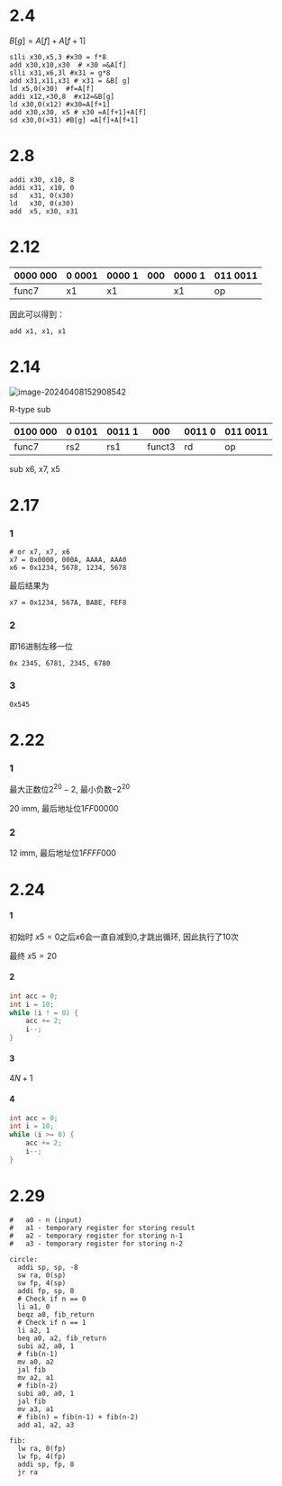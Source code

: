 # 2.4

$B[g] = A[f] + A[f+1]$

```assembly
s1li x30,x5,3 #x30 = f*8
add x30,x10,x30  # ×30 =&A[f]
slli x31,x6,3l #x31 = g*8
add x31,x11,x31 # x31 = &B[ g]
ld x5,0(×30)  #f=A[f]
addi x12,×30,8  #x12=&B[g]
ld x30,0(x12) #x30=A[f+1]
add x30,x30, x5 # x30 =A[f+1]+A[f]
sd x30,0(×31) #B[g] =A[f]+A[f+1]
```

# 2.8

```assembly
addi x30, x10, 8
addi x31, x10, 0
sd   x31, 0(x30)
ld 	 x30, 0(x30)
add  x5, x30, x31
```

# 2.12

| 0000 000 | 0 0001 | 0000 1 | 000  | 0000 1 | 011 0011 |
| -------- | ------ | ------ | ---- | ------ | -------- |
| func7    | x1     | x1     |      | x1     | op       |

因此可以得到：

```assembly
add x1, x1, x1
```

# 2.14

![image-20240408152908542](C:\Users\Administrator\AppData\Roaming\Typora\typora-user-images\image-20240408152908542.png)

R-type sub

| 0100 000 | 0 0101 | 0011 1 | 000    | 0011 0 | 011 0011 |
| -------- | ------ | ------ | ------ | ------ | -------- |
| func7    | rs2    | rs1    | funct3 | rd     | op       |

sub x6, x7, x5

# 2.17

### 1

```assembly
# or x7, x7, x6
x7 = 0x0000, 000A, AAAA, AAA0
x6 = 0x1234, 5678, 1234, 5678
```

最后结果为

```assembly
x7 = 0x1234, 567A, BABE, FEF8
```

### 2

即16进制左移一位

```assembly
0x 2345, 6781, 2345, 6780
```

### 3

```assembly
0x545
```

# 2.22

### 1

最大正数位$2^{20}-2$, 最小负数$-2^{20}$

20 imm, 最后地址位$1FF00000$

### 2

12 imm,  最后地址位$1FFFF000$

# 2.24

#### 1

初始时 $x5=0$之后$x6$会一直自减到0,才跳出循环, 因此执行了10次

最终  $x5=20$

#### 2

```c++
int acc = 0;
int i = 10;
while (i ! = 0) {
	acc += 2;
	i--;
}
```

#### 3

$4N+1$

#### 4

```c++
int acc = 0;
int i = 10;
while (i >= 0) {
	acc += 2;
	i--;
}
```

# 2.29

```assembly
#   a0 - n (input)
#   a1 - temporary register for storing result
#   a2 - temporary register for storing n-1
#   a3 - temporary register for storing n-2

circle:
  addi sp, sp, -8
  sw ra, 0(sp)
  sw fp, 4(sp)
  addi fp, sp, 8
  # Check if n == 0
  li a1, 0
  beqz a0, fib_return
  # Check if n == 1
  li a2, 1
  beq a0, a2, fib_return
  subi a2, a0, 1
  # fib(n-1)
  mv a0, a2
  jal fib
  mv a2, a1
  # fib(n-2)
  subi a0, a0, 1
  jal fib
  mv a3, a1
  # fib(n) = fib(n-1) + fib(n-2)
  add a1, a2, a3

fib:
  lw ra, 0(fp)
  lw fp, 4(fp)
  addi sp, fp, 8
  jr ra
```


